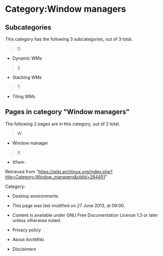 Category:Window managers
========================

Subcategories
-------------

This category has the following 3 subcategories, out of 3 total.

> D

-   Dynamic WMs

> S

-   Stacking WMs

> T

-   Tiling WMs

Pages in category "Window managers"
-----------------------------------

The following 2 pages are in this category, out of 2 total.

> W

-   Window manager

> X

-   Xfwm

Retrieved from
"https://wiki.archlinux.org/index.php?title=Category:Window_managers&oldid=264451"

Category:

-   Desktop environments

-   This page was last modified on 27 June 2013, at 09:00.
-   Content is available under GNU Free Documentation License 1.3 or
    later unless otherwise noted.
-   Privacy policy
-   About ArchWiki
-   Disclaimers
